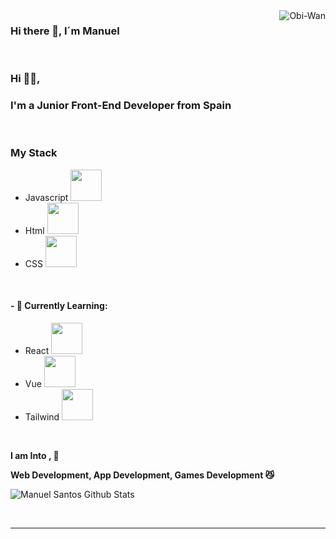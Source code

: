 <img align="right" alt="Obi-Wan" src="https://media1.tenor.com/m/0Akz_GWDQyQAAAAC/star-wars-hello-there.gif" />

### Hi there 👋, I´m Manuel 
<br/>

### Hi 🙋‍♂️,
### I'm a Junior Front-End Developer from Spain
<br/>

### My Stack

- Javascript <img height="50" src="https://upload.wikimedia.org/wikipedia/commons/thumb/6/6a/JavaScript-logo.png/800px-JavaScript-logo.png">
- Html <img height="50" src="https://logodownload.org/wp-content/uploads/2016/10/html5-logo.png">
- CSS <img height="50" src="https://cdn.freebiesupply.com/logos/large/2x/css3-logo-png-transparent.png">

<br/>

#### - 🥀 Currently Learning:
- React <img height="50" src="https://logos-world.net/wp-content/uploads/2023/08/React-Symbol.png" />
- Vue <img height="50" src="https://positivethinking.tech/wp-content/uploads/2021/01/Logo-Vuejs.png" />
- Tailwind <img height="50" src="https://cdn.icon-icons.com/icons2/2699/PNG/512/tailwindcss_logo_icon_170649.png"/>


<br />


**I am Into , 🙏**

**Web Development, App Development, Games Development 😼**
<br />


![Manuel Santos Github Stats](https://github-readme-stats.vercel.app/api?username=Msantos023&show_icons=true&title_color=fff&icon_color=79ff97&text_color=9f9f9f&bg_color=151515)

<br />

*************
